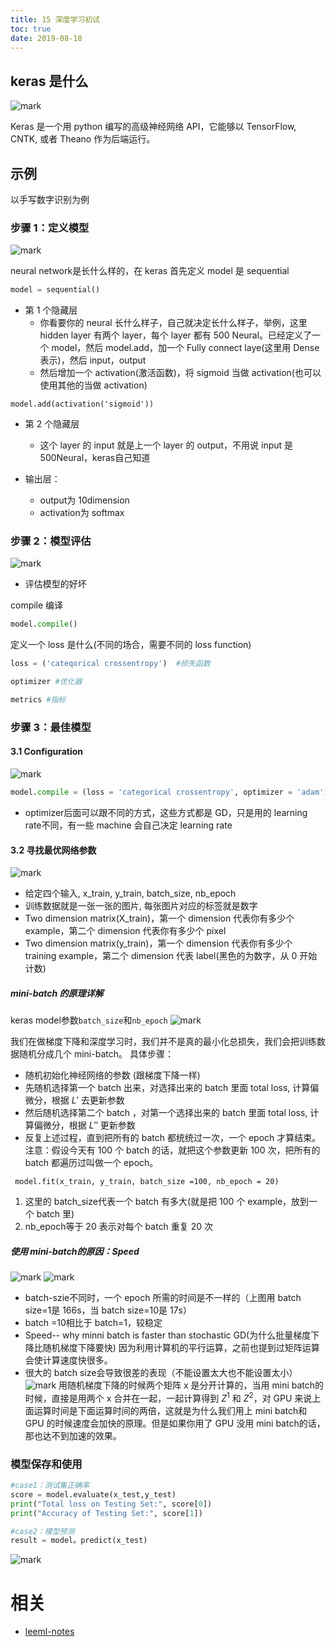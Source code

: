```yaml
---
title: 15 深度学习初试
toc: true
date: 2019-08-18
---
```


## keras 是什么

![mark](http://images.iterate.site/blog/image/20190818/0KI6aQdwb6Td.png?imageslim)

Keras 是一个用 python 编写的高级神经网络 API，它能够以 TensorFlow, CNTK, 或者 Theano 作为后端运行。


## 示例

以手写数字识别为例
### 步骤 1：定义模型
![mark](http://images.iterate.site/blog/image/20190818/VPxXvyBTxxwk.png?imageslim)


neural network是长什么样的，在 keras 首先定义 model 是 sequential
```python
model = sequential()
```

- 第 1 个隐藏层
	- 你看要你的 neural 长什么样子，自己就决定长什么样子，举例，这里 hidden layer 有两个 layer，每个 layer 都有 500 Neural。已经定义了一个 model，然后 model.add，加一个 Fully connect laye(这里用 Dense 表示)，然后 input，output
	- 然后增加一个 activation(激活函数)，将 sigmoid 当做 activation(也可以使用其他的当做 activation)
```
model.add(activation('sigmoid'))
```
- 第 2 个隐藏层
	- 这个 layer 的 input 就是上一个 layer 的 output，不用说 input 是 500Neural，keras自己知道

- 输出层：
	- output为 10dimension
	- activation为 softmax



### 步骤 2：模型评估

![mark](http://images.iterate.site/blog/image/20190818/Wl2N4rkvcTQE.png?imageslim)
- 评估模型的好坏


compile 编译
```python
model.compile()
```
定义一个 loss 是什么(不同的场合，需要不同的 loss function)
```python
loss = ('cateqorical crossentropy')  #损失函数
```
```python
optimizer #优化器
```
```python
metrics #指标
```

### 步骤 3：最佳模型

#### 3.1 Configuration
![mark](http://images.iterate.site/blog/image/20190818/DCX7AGbtdyak.png?imageslim)


```python
model.compile = (loss = 'categorical crossentropy', optimizer = 'adam')
```
- optimizer后面可以跟不同的方式，这些方式都是 GD，只是用的 learning rate不同，有一些 machine 会自己决定 learning rate
#### 3.2 寻找最优网络参数

![mark](http://images.iterate.site/blog/image/20190818/trNbTKo6JOiF.png?imageslim)
- 给定四个输入, x_train, y_train, batch_size, nb_epoch
- 训练数据就是一张一张的图片, 每张图片对应的标签就是数字
- Two dimension matrix(X_train)，第一个 dimension 代表你有多少个 example，第二个 dimension 代表你有多少个 pixel
- Two dimension matrix(y_train)，第一个 dimension 代表你有多少个 training example，第二个 dimension 代表 label(黑色的为数字，从 0 开始计数)

##### mini-batch 的原理详解
keras model参数`batch_size`和`nb_epoch`
![mark](http://images.iterate.site/blog/image/20190818/ji956OK8kHEA.png?imageslim)

我们在做梯度下降和深度学习时，我们并不是真的最小化总损失，我们会把训练数据随机分成几个 mini-batch。
具体步骤：
- 随机初始化神经网络的参数 (跟梯度下降一样)
- 先随机选择第一个 batch 出来，对选择出来的 batch 里面 total loss, 计算偏微分，根据 ${L}'$ 去更新参数
- 然后随机选择第二个 batch ，对第一个选择出来的 batch 里面 total loss, 计算偏微分，根据 ${L}''$ 更新参数
- 反复上述过程，直到把所有的 batch 都统统过一次，一个 epoch 才算结束。
注意：假设今天有 100 个 batch 的话，就把这个参数更新 100 次，把所有的 batch 都遍历过叫做一个 epoch。
```
 model.fit(x_train, y_train, batch_size =100, nb_epoch = 20)
```
1. 这里的 batch_size代表一个 batch 有多大(就是把 100 个 example，放到一个 batch 里)
2. nb_epoch等于 20 表示对每个 batch 重复 20 次

##### 使用 mini-batch的原因：Speed
![mark](http://images.iterate.site/blog/image/20190818/2dNRg7903gHD.png?imageslim)
![mark](http://images.iterate.site/blog/image/20190818/BV1KKVlRCbAk.png?imageslim)

- batch-szie不同时，一个 epoch 所需的时间是不一样的（上图用 batch size=1是 166s，当 batch size=10是 17s）
- batch =10相比于 batch=1，较稳定
- Speed-- why minni batch is faster than stochastic GD(为什么批量梯度下降比随机梯度下降要快)
  因为利用计算机的平行运算，之前也提到过矩阵运算会使计算速度快很多。
- 很大的 batch size会导致很差的表现（不能设置太大也不能设置太小）
![mark](http://images.iterate.site/blog/image/20190818/6AduSWPfx9ua.png?imageslim)
用随机梯度下降的时候两个矩阵 x 是分开计算的，当用 mini batch的时候，直接是用两个 x 合并在一起，一起计算得到 $Z^1$ 和 $Z^2$，对 GPU 来说上面运算时间是下面运算时间的两倍，这就是为什么我们用上 mini batch和 GPU 的时候速度会加快的原理。但是如果你用了 GPU 没用 mini batch的话，那也达不到加速的效果。

### 模型保存和使用

```python
#case1：测试集正确率
score = model.evaluate(x_test,y_test)
print("Total loss on Testing Set:", score[0])
print("Accuracy of Testing Set:", score[1])

#case2：模型预测
result = model。predict(x_test)
```
![mark](http://images.iterate.site/blog/image/20190818/Nlf4OnGMMN1c.png?imageslim)





# 相关

- [leeml-notes](https://github.com/datawhalechina/leeml-notes)
